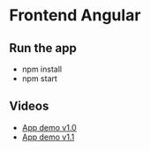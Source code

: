 # Frontend Angular

## Run the app
* npm install
* npm start
## Videos
* [App demo v1.0](https://youtu.be/cu7ALP8GxIs)
* [App demo v1.1](https://youtu.be/-9r6sm1IrsU)